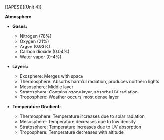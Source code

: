 [[APES]][[Unit 4]]


**Atmosphere**

* **Gases:**
    * Nitrogen (78%)
    * Oxygen (21%)
    * Argon (0.93%)
    * Carbon dioxide (0.04%)
    * Water vapor (0-4%)

* **Layers:**
    * Exosphere: Merges with space
    * Thermosphere: Absorbs harmful radiation, produces northern lights
    * Mesosphere: Middle layer
    * Stratosphere: Contains ozone layer, absorbs UV radiation
    * Troposphere: Weather occurs, most dense layer

* **Temperature Gradient:**
    * Thermosphere: Temperature increases due to solar radiation
    * Mesosphere: Temperature decreases due to low density
    * Stratosphere: Temperature increases due to UV absorption
    * Troposphere: Temperature decreases with altitude